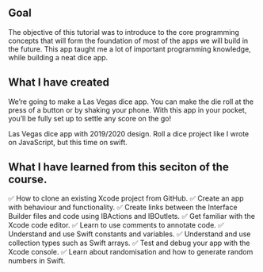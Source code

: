 ## Goal

The objective of this tutorial was to introduce to the core programming concepts that will form the foundation of most of the apps we will build in the future. This app taught me a lot of important programming knowledge, while building a neat dice app.

## What I have created

We’re going to make a Las Vegas dice app. You can make the die roll at the press of a button or by shaking your phone. With this app in your pocket, you’ll be fully set up to settle any score on the go!

Las Vegas dice app with 2019/2020 design. Roll a dice project like I wrote on JavaScript, but this time on swift.


## What I have learned from this seciton of the course.

✅ How to clone an existing Xcode project from GitHub.
✅ Create an app with behaviour and functionality.
✅ Create links between the Interface Builder files and code using IBActions and IBOutlets.
✅ Get familiar with the Xcode code editor.
✅ Learn to use comments to annotate code.
✅ Understand and use Swift constants and variables.
✅ Understand and use collection types such as Swift arrays.
✅ Test and debug your app with the Xcode console.
✅ Learn about randomisation and how to generate random numbers in Swift.



